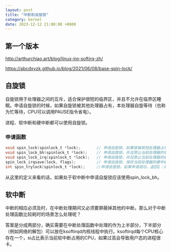 ```yaml
---
layout: post
title: "中断和自旋锁"
category: kernel
date: 2023-12-12 21:00:00 +0800
---
```


## 第一个版本

<http://arthurchiao.art/blog/linux-irq-softirq-zh/>

<https://abcdxyzk.github.io/blog/2021/06/08/base-spin-lock/>

## 自旋锁

自旋锁用于处理器之间的互斥，适合保护很短的临界区，并且不允许在临界区睡眠。申请自旋锁的时候，如果自旋锁被其他处理器占有，本处理器自旋等待（也称为忙等待，CPU可以调用PAUSE指令省电）。

进程、软中断和硬中断都可以使用自旋锁。

### 申请函数

```c
void spin_lock(spinlock_t *lock);       // 申请自旋锁，如果锁被其他处理器占有，当前处理器自旋等待。
void spin_lock_bh(spinlock_t *lock);    // 申请自旋锁，并且禁止当前处理器的软中断。
void spin_lock_irq(spinlock_t *lock);   // 申请自旋锁，并且禁止当前处理器的硬中断。
spin_lock_irqsave(lock, flags);         // 申请自旋锁，保存当前处理器的硬中断状态，并且禁止当前处理器的硬中断。
int spin_trylock(spinlock_t *lock);     //申请自旋锁，如果申请成功，返回1；如果锁被其他处理器占有，当前处理器不等待，立即返回0。
```

从这里的定义来看的话，如果处于软中断中申请自旋锁应该使用spin_lock_bh。

## 软中断

中断的相应必须及时，在中断处理期间又必须要屏蔽掉其他的中断。那么对于中断处理函数比较耗时的场景怎么处理呢？

答案是分成两部分，确实需要在中断处理函数中处理的作为上半部分，下半部分（例如网络的解包）可以放在ksoftirqd内核线程中执行。ksoftirqd每个CPU核心存在一个，si占比表示当前软中断占用的CPU，如果过高会导致用户态的进程很卡。
